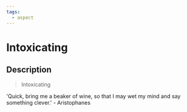 ```yaml
---
tags:
  - aspect
---
```


# Intoxicating

## Description

> Intoxicating

'Quick, bring me a beaker of wine, so that I may wet my mind and say something clever.' - Aristophanes